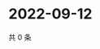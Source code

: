 # 2022-09-12

共 0 条

<!-- BEGIN WEIBO -->
<!-- 最后更新时间 Mon Sep 12 2022 12:29:12 GMT+0800 (China Standard Time) -->

<!-- END WEIBO -->
